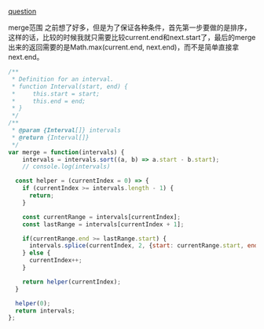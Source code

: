 [question](https://leetcode.com/problems/merge-intervals/)

merge范围
之前想了好多，但是为了保证各种条件，首先第一步要做的是排序，这样的话，比较的时候我就只需要比较current.end和next.start了，最后的merge出来的返回需要的是Math.max(current.end, next.end)，而不是简单直接拿next.end。

```js
/**
 * Definition for an interval.
 * function Interval(start, end) {
 *     this.start = start;
 *     this.end = end;
 * }
 */
/**
 * @param {Interval[]} intervals
 * @return {Interval[]}
 */
var merge = function(intervals) {
    intervals = intervals.sort((a, b) => a.start - b.start);
    // console.log(intervals)

  const helper = (currentIndex = 0) => {
    if (currentIndex >= intervals.length - 1) {
      return;
    }

    const currentRange = intervals[currentIndex];
    const lastRange = intervals[currentIndex + 1];

    if(currentRange.end >= lastRange.start) {
      intervals.splice(currentIndex, 2, {start: currentRange.start, end: Math.max(currentRange.end, lastRange.end)});
    } else {
      currentIndex++;
    }

    return helper(currentIndex);
  }

  helper(0);
  return intervals;
};
```